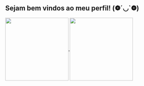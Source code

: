## Sejam bem vindos ao meu perfil! (❁´◡`❁)

<a href="https://github.com/jacquelinemathias/github-readme-stats&show_icons=true">
  <img height=200 align="center" src="https://github-readme-stats.vercel.app/api?username=jacquelinemathias&show_icons=true&theme=gruvbox&card_width=320"/>
</a>
<a href="https://github.com/jacquelinemathias/github-readme-stats">
  <img height=200 align="center" src="https://github-readme-stats.vercel.app/api/top-langs/?username=jacquelinemathias&layout=compact&theme=gruvbox&card_width=320" />
</a>
